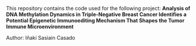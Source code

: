 This repository contains the code used for the following project: **Analysis of DNA Methylation Dynamics in Triple-Negative Breast Cancer Identifies a Potential Epigenetic Immunoediting Mechanism That Shapes the Tumor Immune Microenvironment**

Author: Iñaki Sasiain Casado 
